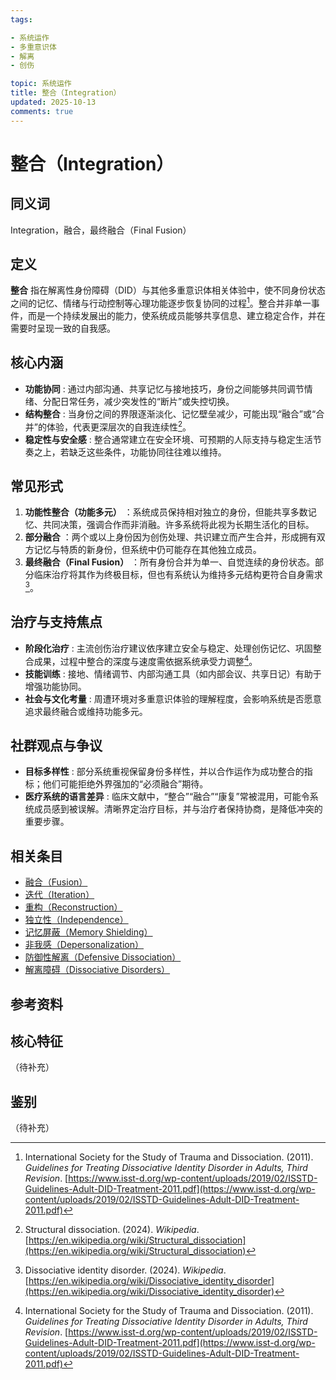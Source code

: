 ```yaml
---
tags:

- 系统运作
- 多重意识体
- 解离
- 创伤

topic: 系统运作
title: 整合（Integration）
updated: 2025-10-13
comments: true
---
```


# 整合（Integration）

## 同义词

Integration，融合，最终融合（Final Fusion）

## 定义

**整合** 指在解离性身份障碍（DID）与其他多重意识体相关体验中，使不同身份状态之间的记忆、情绪与行动控制等心理功能逐步恢复协同的过程[^整合-1]。整合并非单一事件，而是一个持续发展出的能力，使系统成员能够共享信息、建立稳定合作，并在需要时呈现一致的自我感。

## 核心内涵

- **功能协同** : 通过内部沟通、共享记忆与接地技巧，身份之间能够共同调节情绪、分配日常任务，减少突发性的“断片”或失控切换。
- **结构整合** : 当身份之间的界限逐渐淡化、记忆壁垒减少，可能出现“融合”或“合并”的体验，代表更深层次的自我连续性[^整合-2]。
- **稳定性与安全感** : 整合通常建立在安全环境、可预期的人际支持与稳定生活节奏之上，若缺乏这些条件，功能协同往往难以维持。

## 常见形式

1. **功能性整合（功能多元）** ：系统成员保持相对独立的身份，但能共享多数记忆、共同决策，强调合作而非消融。许多系统将此视为长期生活化的目标。
2. **部分融合** ：两个或以上身份因为创伤处理、共识建立而产生合并，形成拥有双方记忆与特质的新身份，但系统中仍可能存在其他独立成员。
3. **最终融合（Final Fusion）** ：所有身份合并为单一、自觉连续的身份状态。部分临床治疗将其作为终极目标，但也有系统认为维持多元结构更符合自身需求[^整合-3]。

## 治疗与支持焦点

- **阶段化治疗** : 主流创伤治疗建议依序建立安全与稳定、处理创伤记忆、巩固整合成果，过程中整合的深度与速度需依据系统承受力调整[^整合-1]。
- **技能训练** : 接地、情绪调节、内部沟通工具（如内部会议、共享日记）有助于增强功能协同。
- **社会与文化考量** : 周遭环境对多重意识体验的理解程度，会影响系统是否愿意追求最终融合或维持功能多元。

## 社群观点与争议

- **目标多样性** : 部分系统重视保留身份多样性，并以合作运作为成功整合的指标；他们可能拒绝外界强加的“必须融合”期待。
- **医疗系统的语言差异** : 临床文献中，“整合”“融合”“康复”常被混用，可能令系统成员感到被误解。清晰界定治疗目标，并与治疗者保持协商，是降低冲突的重要步骤。

## 相关条目

- [融合（Fusion）](Fusion.md)
- [迭代（Iteration）](Iteration.md)
- [重构（Reconstruction）](Reconstruction.md)
- [独立性（Independence）](Independence.md)
- [记忆屏蔽（Memory Shielding）](Memory-Shielding.md)
- [非我感（Depersonalization）](Depersonalization.md)
- [防御性解离（Defensive Dissociation）](Defensive-Dissociation.md)
- [解离障碍（Dissociative Disorders）](Dissociative-Disorders.md)

## 参考资料

[^整合-1]: International Society for the Study of Trauma and Dissociation. (2011). *Guidelines for Treating Dissociative Identity Disorder in Adults, Third Revision*. [https://www.isst-d.org/wp-content/uploads/2019/02/ISSTD-Guidelines-Adult-DID-Treatment-2011.pdf](https://www.isst-d.org/wp-content/uploads/2019/02/ISSTD-Guidelines-Adult-DID-Treatment-2011.pdf)
[^整合-2]: Structural dissociation. (2024). *Wikipedia*. [https://en.wikipedia.org/wiki/Structural_dissociation](https://en.wikipedia.org/wiki/Structural_dissociation)
[^整合-3]: Dissociative identity disorder. (2024). *Wikipedia*. [https://en.wikipedia.org/wiki/Dissociative_identity_disorder](https://en.wikipedia.org/wiki/Dissociative_identity_disorder)

## 核心特征

（待补充）

## 鉴别

（待补充）
